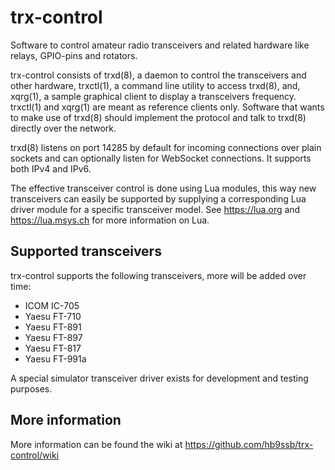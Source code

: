 # trx-control

Software to control amateur radio transceivers and related hardware like
relays, GPIO-pins and rotators.

trx-control consists of trxd(8), a daemon to control the transceivers and
other hardware, trxctl(1), a command line utility to access trxd(8), and,
xqrg(1), a sample graphical client to display a transceivers frequency.
trxctl(1) and xqrg(1) are meant as reference clients only.
Software that wants to make use of trxd(8) should implement the protocol
and talk to trxd(8) directly over the network.

trxd(8) listens on port 14285 by default for incoming connections over
plain sockets and can optionally listen for WebSocket connections. It supports
both IPv4 and IPv6.

The effective transceiver control is done using Lua modules,
this way new transceivers can easily be supported by supplying
a corresponding Lua driver module for a specific transceiver model.
See https://lua.org and https://lua.msys.ch for more information
on Lua.

## Supported transceivers

trx-control supports the following transceivers, more will be added over time:

* ICOM IC-705
* Yaesu FT-710
* Yaesu FT-891
* Yaesu FT-897
* Yaesu FT-817
* Yaesu FT-991a

A special simulator transceiver driver exists for development and testing
purposes.

## More information

More information can be found the wiki at
https://github.com/hb9ssb/trx-control/wiki

